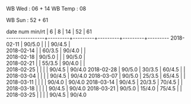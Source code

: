 WB Wed      : 06 + 14
WB Temp     :      08

WB Sun      : 52 + 61

date num min/rt |    6    |    8    |    14   |    52   |    61   
----------------+---------+---------+---------+---------+---------
2018-02-11      |  90/5.0 |         |         |  90/4.5 |        
2018-02-14      |         |  60/3.5 |  90/4.0 |         |        
2018-02-18      |  90/5.0 |         |         |  90/5.0 |        
2018-02-21      |         |  55/3.5 |  90/4.0 |         |        
2018-02-25      |         |         |         |  90/4.5 |  90/4.0
2018-02-28      |  90/5.0 |  30/3.5 |  60/4.5 |         |        
2018-03-04      |         |         |         |  90/4.5 |  90/4.0
2018-03-07      |  90/5.0 |  25/3.5 |  65/4.5 |         |        
2018-03-11      |         |         |         |  90/4.0 |  90/4.0
2018-03-14      |  90/4.5 |  20/3.5 |  70/4.5 |         |        
2018-03-18      |         |         |         |  90/4.5 |  90/4.0
2018-03-21      |  90/5.0 |  15/4.0 |  75/4.5 |         |        
2018-03-25      |         |         |         |  90/4.5 |  90/4.0

